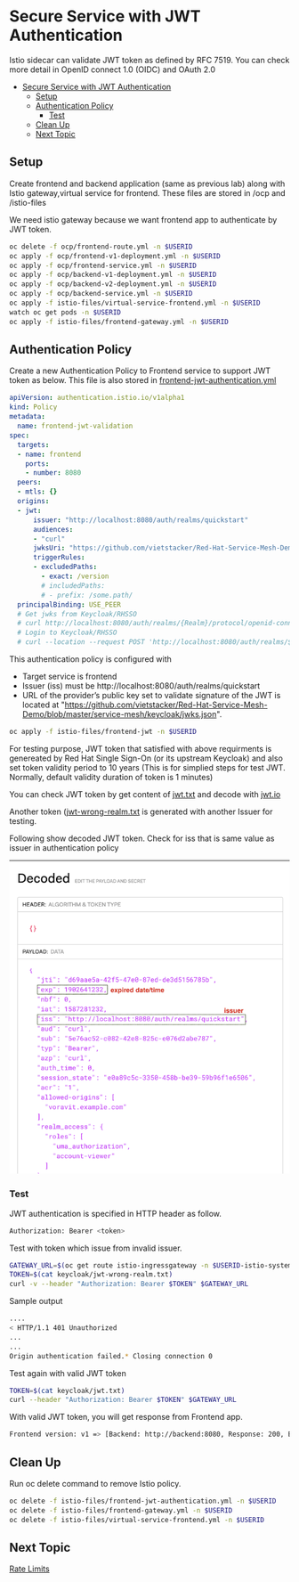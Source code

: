 # Secure Service with JWT Authentication

Istio sidecar can validate JWT token as defined by RFC 7519. You can check more detail in OpenID connect 1.0 (OIDC) and OAuth 2.0

<!-- TOC -->

- [Secure Service with JWT Authentication](#secure-service-with-jwt-authentication)
  - [Setup](#setup)
  - [Authentication Policy](#authentication-policy)
    - [Test](#test)
  - [Clean Up](#clean-up)
  - [Next Topic](#next-topic)

<!-- /TOC -->

## Setup

Create frontend and backend application (same as previous lab) along with Istio gateway,virtual service for frontend. These files are stored in /ocp and /istio-files

We need istio gateway because we want frontend app to authenticate by JWT token.

```bash
oc delete -f ocp/frontend-route.yml -n $USERID
oc apply -f ocp/frontend-v1-deployment.yml -n $USERID
oc apply -f ocp/frontend-service.yml -n $USERID
oc apply -f ocp/backend-v1-deployment.yml -n $USERID
oc apply -f ocp/backend-v2-deployment.yml -n $USERID
oc apply -f ocp/backend-service.yml -n $USERID
oc apply -f istio-files/virtual-service-frontend.yml -n $USERID
watch oc get pods -n $USERID
oc apply -f istio-files/frontend-gateway.yml -n $USERID
```

## Authentication Policy
Create a new Authentication Policy to Frontend service to support JWT token as below. This file is also stored in [frontend-jwt-authentication.yml](../istio-files/frontend-jwt-authentication.yml)

```yaml
apiVersion: authentication.istio.io/v1alpha1
kind: Policy
metadata:
  name: frontend-jwt-validation
spec:
  targets:
  - name: frontend
    ports:
    - number: 8080
  peers:
  - mtls: {}
  origins:
  - jwt:
      issuer: "http://localhost:8080/auth/realms/quickstart"
      audiences:
      - "curl"
      jwksUri: "https://github.com/vietstacker/Red-Hat-Service-Mesh-Demo/blob/master/service-mesh/keycloak/jwks.json"
      triggerRules:
      - excludedPaths:
        - exact: /version
        # includedPaths:
        # - prefix: /some.path/
  principalBinding: USE_PEER
  # Get jwks from Keycloak/RHSSO
  # curl http://localhost:8080/auth/realms/{Realm}/protocol/openid-connect/certs
  # Login to Keycloak/RHSSO
  # curl --location --request POST 'http://localhost:8080/auth/realms/${Realm}/protocol/openid-connect/token' --header 'Content-Type: application/x-www-form-urlencoded' --data-urlencode 'username=operator' --data-urlencode 'password=password' --data-urlencode 'client_id=curl' --data-urlencode 'grant_type=password'
```

This authentication policy is configured with

* Target service is frontend
* Issuer (iss) must be http://localhost:8080/auth/realms/quickstart
* URL of the provider’s public key set to validate signature of the JWT is located at "https://github.com/vietstacker/Red-Hat-Service-Mesh-Demo/blob/master/service-mesh/keycloak/jwks.json".


```bash
oc apply -f istio-files/frontend-jwt -n $USERID
```

For testing purpose, JWT token that satisfied with above requirments is genereated by Red Hat Single Sign-On (or its upstream Keycloak) and also set token validity period to 10 years (This is for simplied steps for test JWT. Normally, default validity duration of token is 1 minutes)

You can check JWT token by get content of [jwt.txt](../keycloak/jwt.txt) and decode with [jwt.io](http://jwt.io)

Another token ([jwt-wrong-realm.txt](../keycloak/jwt-wrong-realm.txt) is generated with another Issuer for testing.

Following show decoded JWT token. Check for iss that is same value as issuer in authentication policy

![JWT Decoded](../images/jwt-decoded.png)

### Test

JWT authentication is specified in HTTP header as follow.

```bash
Authorization: Bearer <token>
```

Test with token which issue from invalid issuer.

```bash
GATEWAY_URL=$(oc get route istio-ingressgateway -n $USERID-istio-system -o jsonpath='{.spec.host}')
TOKEN=$(cat keycloak/jwt-wrong-realm.txt)
curl -v --header "Authorization: Bearer $TOKEN" $GATEWAY_URL
```

Sample output

```bash
....
< HTTP/1.1 401 Unauthorized
...
...
Origin authentication failed.* Closing connection 0
```

Test again with valid JWT token

```bash
TOKEN=$(cat keycloak/jwt.txt)
curl --header "Authorization: Bearer $TOKEN" $GATEWAY_URL
```

With valid JWT token, you will get response from Frontend app.

```bash
Frontend version: v1 => [Backend: http://backend:8080, Response: 200, Body: Backend version:v2, Response:200, Host:backend-v2-7699759f8f-8pxj8, Status:200, Message: Hello, World]
```

## Clean Up

Run oc delete command to remove Istio policy.

```bash
oc delete -f istio-files/frontend-jwt-authentication.yml -n $USERID
oc delete -f istio-files/frontend-gateway.yml -n $USERID
oc delete -f istio-files/virtual-service-frontend.yml -n $USERID
```

## Next Topic

[Rate Limits](./10-rate-limits.md)


